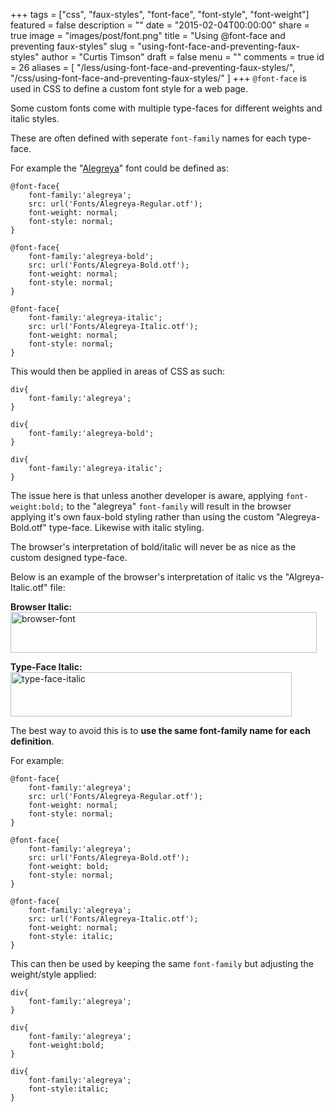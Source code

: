 +++
tags = ["css", "faux-styles", "font-face", "font-style", "font-weight"]
featured = false
description = ""
date = "2015-02-04T00:00:00"
share = true
image = "images/post/font.png"
title = "Using @font-face and preventing faux-styles"
slug = "using-font-face-and-preventing-faux-styles"
author = "Curtis Timson"
draft = false
menu = ""
comments = true
id = 26
aliases = [
    "/less/using-font-face-and-preventing-faux-styles/",
    "/css/using-font-face-and-preventing-faux-styles/"
]
+++
`@font-face` is used in CSS to define a custom font style for a web page.

Some custom fonts come with multiple type-faces for different weights and italic styles.

These are often defined with seperate `font-family` names for each type-face.

For example the "<a href="http://www.fontsquirrel.com/fonts/alegreya">Alegreya</a>" font could be defined as:

    @font-face{
        font-family:'alegreya';
        src: url('Fonts/Alegreya-Regular.otf');
    	font-weight: normal;
    	font-style: normal;
    }

    @font-face{
        font-family:'alegreya-bold';
        src: url('Fonts/Alegreya-Bold.otf');
    	font-weight: normal;
    	font-style: normal;
    }

    @font-face{
        font-family:'alegreya-italic';
        src: url('Fonts/Alegreya-Italic.otf');
    	font-weight: normal;
    	font-style: normal;
    }

This would then be applied in areas of CSS as such:

    div{
        font-family:'alegreya';
    }

    div{
        font-family:'alegreya-bold';
    }

    div{
        font-family:'alegreya-italic';
    }

The issue here is that unless another developer is aware, applying `font-weight:bold;` to the "alegreya" `font-family` will result in the browser applying it's own faux-bold styling rather than using the custom "Alegreya-Bold.otf" type-face. Likewise with italic styling.

The browser's interpretation of bold/italic will never be as nice as the custom designed type-face.

Below is an example of the browser's interpretation of italic vs the "Algreya-Italic.otf" file:

<strong>Browser Italic:</strong>
<img src="../../../images/post/browser-font.jpg" alt="browser-font" width="490" height="65" class="alignnone size-full wp-image-171" />

<strong>Type-Face Italic:</strong>
<img src="../../../images/post/type-face-italic.jpg" alt="type-face-italic" width="450" height="71" class="alignnone size-full wp-image-172" />

The best way to avoid this is to <strong>use the same font-family name for each definition</strong>.

For example:

    @font-face{
        font-family:'alegreya';
        src: url('Fonts/Alegreya-Regular.otf');
    	font-weight: normal;
    	font-style: normal;
    }

    @font-face{
        font-family:'alegreya';
        src: url('Fonts/Alegreya-Bold.otf');
    	font-weight: bold;
    	font-style: normal;
    }

    @font-face{
        font-family:'alegreya';
        src: url('Fonts/Alegreya-Italic.otf');
    	font-weight: normal;
    	font-style: italic;
    }

This can then be used by keeping the same `font-family` but adjusting the weight/style applied:

    div{
        font-family:'alegreya';
    }

    div{
        font-family:'alegreya';
        font-weight:bold;
    }

    div{
        font-family:'alegreya';
        font-style:italic;
    }
